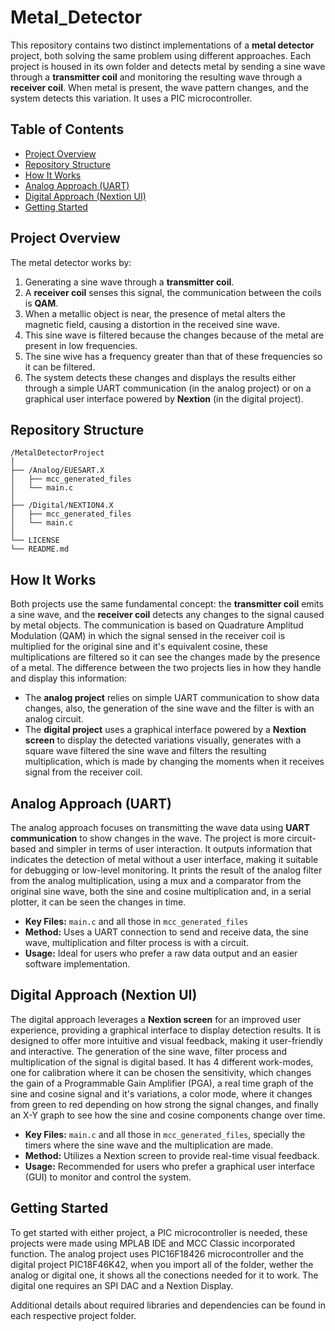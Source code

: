 # Metal_Detector

This repository contains two distinct implementations of a **metal detector** project, both solving the same problem using different approaches. Each project is housed in its own folder and detects metal by sending a sine wave through a **transmitter coil** and monitoring the resulting wave through a **receiver coil**. When metal is present, the wave pattern changes, and the system detects this variation. It uses a PIC microcontroller.

## Table of Contents

- [Project Overview](#project-overview)
- [Repository Structure](#repository-structure)
- [How It Works](#how-it-works)
- [Analog Approach (UART)](#analog-approach-uart)
- [Digital Approach (Nextion UI)](#digital-approach-nextion-ui)
- [Getting Started](#getting-started)

## Project Overview

The metal detector works by:
1. Generating a sine wave through a **transmitter coil**.
2. A **receiver coil** senses this signal, the communication between the coils is **QAM**.
3. When a metallic object is near, the presence of metal alters the magnetic field, causing a distortion in the received sine wave.
4. This sine wave is filtered because the changes because of the metal are present in low frequencies.
5. The sine wive has a frequency greater than that of these frequencies so it can be filtered.
6. The system detects these changes and displays the results either through a simple UART communication (in the analog project) or on a graphical user interface powered by **Nextion** (in the digital project).

## Repository Structure

```
/MetalDetectorProject
│
├── /Analog/EUESART.X
│   ├── mcc_generated_files
│   └── main.c
│
├── /Digital/NEXTION4.X
│   ├── mcc_generated_files
│   └── main.c
│
└── LICENSE
└── README.md
```

## How It Works

Both projects use the same fundamental concept: the **transmitter coil** emits a sine wave, and the **receiver coil** detects any changes to the signal caused by metal objects. The communication is based on Quadrature Amplitud Modulation (QAM) in which the signal sensed in the receiver coil is multiplied for the original sine and it's equivalent cosine, these multiplications are filtered so it can see the changes made by the presence of a metal. The difference between the two projects lies in how they handle and display this information:

- The **analog project** relies on simple UART communication to show data changes, also, the generation of the sine wave and the filter is with an analog circuit.
- The **digital project** uses a graphical interface powered by a **Nextion screen** to display the detected variations visually, generates with a square wave filtered the sine wave and filters the resulting multiplication, which is made by changing the moments when it receives signal from the receiver coil.

## Analog Approach (UART)

The analog approach focuses on transmitting the wave data using **UART communication** to show changes in the wave. The project is more circuit-based and simpler in terms of user interaction. It outputs information that indicates the detection of metal without a user interface, making it suitable for debugging or low-level monitoring. It prints the result of the analog filter from the analog multiplication, using a mux and a comparator from the original sine wave, both the sine and cosine multiplication and, in a serial plotter, it can be seen the changes in time.

- **Key Files:** `main.c` and all those in `mcc_generated_files`
- **Method:** Uses a UART connection to send and receive data, the sine wave, multiplication and filter process is with a circuit.
- **Usage:** Ideal for users who prefer a raw data output and an easier software implementation.

## Digital Approach (Nextion UI)

The digital approach leverages a **Nextion screen** for an improved user experience, providing a graphical interface to display detection results. It is designed to offer more intuitive and visual feedback, making it user-friendly and interactive. The generation of the sine wave, filter process and multiplication of the signal is digital based. It has 4 different work-modes, one for calibration where it can be chosen the sensitivity, which changes the gain of a Programmable Gain Amplifier (PGA), a real time graph of the sine and cosine signal and it's variations, a color mode, where it changes from green to red depending on how strong the signal changes, and finally an X-Y graph to see how the sine and cosine components change over time.

- **Key Files:** `main.c` and all those in `mcc_generated_files`, specially the timers where the sine wave and the multiplication are made.
- **Method:** Utilizes a Nextion screen to provide real-time visual feedback.
- **Usage:** Recommended for users who prefer a graphical user interface (GUI) to monitor and control the system.

## Getting Started

To get started with either project, a PIC microcontroller is needed, these projects were made using MPLAB IDE and MCC Classic incorporated function. The analog project uses PIC16F18426 microcontroller and the digital project PIC18F46K42, when you import all of the folder, wether the analog or digital one, it shows all the conections needed for it to work. The digital one requires an SPI DAC and a Nextion Display.
  
Additional details about required libraries and dependencies can be found in each respective project folder.
